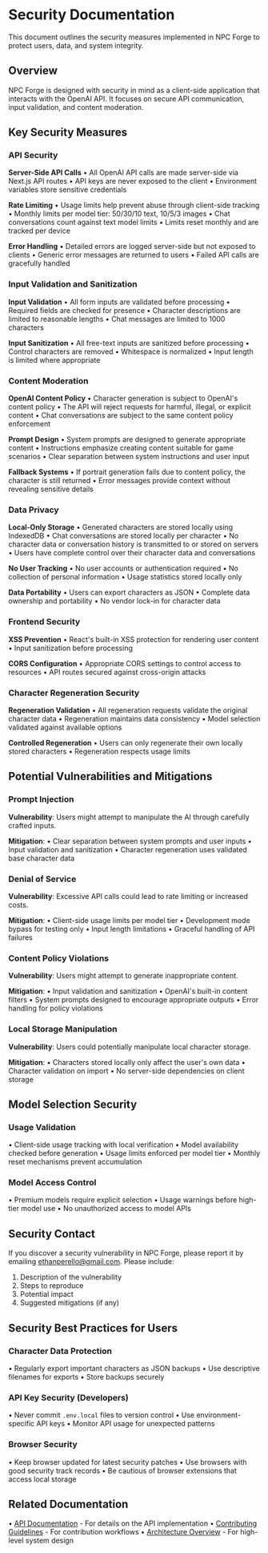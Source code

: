 # Security Documentation

This document outlines the security measures implemented in NPC Forge to protect users, data, and system integrity.

## Overview

NPC Forge is designed with security in mind as a client-side application that interacts with the OpenAI API. It focuses on secure API communication, input validation, and content moderation.

## Key Security Measures

### API Security

**Server-Side API Calls**
• All OpenAI API calls are made server-side via Next.js API routes
• API keys are never exposed to the client
• Environment variables store sensitive credentials

**Rate Limiting**
• Usage limits help prevent abuse through client-side tracking
• Monthly limits per model tier: 50/30/10 text, 10/5/3 images
• Chat conversations count against text model limits
• Limits reset monthly and are tracked per device

**Error Handling**
• Detailed errors are logged server-side but not exposed to clients
• Generic error messages are returned to users
• Failed API calls are gracefully handled

### Input Validation and Sanitization

**Input Validation**
• All form inputs are validated before processing
• Required fields are checked for presence
• Character descriptions are limited to reasonable lengths
• Chat messages are limited to 1000 characters

**Input Sanitization**
• All free-text inputs are sanitized before processing
• Control characters are removed
• Whitespace is normalized
• Input length is limited where appropriate

### Content Moderation

**OpenAI Content Policy**
• Character generation is subject to OpenAI's content policy
• The API will reject requests for harmful, illegal, or explicit content
• Chat conversations are subject to the same content policy enforcement

**Prompt Design**
• System prompts are designed to generate appropriate content
• Instructions emphasize creating content suitable for game scenarios
• Clear separation between system instructions and user input

**Fallback Systems**
• If portrait generation fails due to content policy, the character is still returned
• Error messages provide context without revealing sensitive details

### Data Privacy

**Local-Only Storage**
• Generated characters are stored locally using IndexedDB
• Chat conversations are stored locally per character
• No character data or conversation history is transmitted to or stored on servers
• Users have complete control over their character data and conversations

**No User Tracking**
• No user accounts or authentication required
• No collection of personal information
• Usage statistics stored locally only

**Data Portability**
• Users can export characters as JSON
• Complete data ownership and portability
• No vendor lock-in for character data

### Frontend Security

**XSS Prevention**
• React's built-in XSS protection for rendering user content
• Input sanitization before processing

**CORS Configuration**
• Appropriate CORS settings to control access to resources
• API routes secured against cross-origin attacks

### Character Regeneration Security

**Regeneration Validation**
• All regeneration requests validate the original character data
• Regeneration maintains data consistency
• Model selection validated against available options

**Controlled Regeneration**
• Users can only regenerate their own locally stored characters
• Regeneration respects usage limits

## Potential Vulnerabilities and Mitigations

### Prompt Injection

**Vulnerability**: Users might attempt to manipulate the AI through carefully crafted inputs.

**Mitigation**:
• Clear separation between system prompts and user inputs
• Input validation and sanitization
• Character regeneration uses validated base character data

### Denial of Service

**Vulnerability**: Excessive API calls could lead to rate limiting or increased costs.

**Mitigation**:
• Client-side usage limits per model tier
• Development mode bypass for testing only
• Input length limitations
• Graceful handling of API failures

### Content Policy Violations

**Vulnerability**: Users might attempt to generate inappropriate content.

**Mitigation**:
• Input validation and sanitization
• OpenAI's built-in content filters
• System prompts designed to encourage appropriate outputs
• Error handling for policy violations

### Local Storage Manipulation

**Vulnerability**: Users could potentially manipulate local character storage.

**Mitigation**:
• Characters stored locally only affect the user's own data
• Character validation on import
• No server-side dependencies on client storage

## Model Selection Security

### Usage Validation

• Client-side usage tracking with local verification
• Model availability checked before generation
• Usage limits enforced per model tier
• Monthly reset mechanisms prevent accumulation

### Model Access Control

• Premium models require explicit selection
• Usage warnings before high-tier model use
• No unauthorized access to model APIs

## Security Contact

If you discover a security vulnerability in NPC Forge, please report it by emailing [ethanperello@gmail.com](mailto:ethanperello@gmail.com). Please include:

1. Description of the vulnerability
2. Steps to reproduce
3. Potential impact
4. Suggested mitigations (if any)

## Security Best Practices for Users

### Character Data Protection

• Regularly export important characters as JSON backups
• Use descriptive filenames for exports
• Store backups securely

### API Key Security (Developers)

• Never commit `.env.local` files to version control
• Use environment-specific API keys
• Monitor API usage for unexpected patterns

### Browser Security

• Keep browser updated for latest security patches
• Use browsers with good security track records
• Be cautious of browser extensions that access local storage

## Related Documentation

• [API Documentation](/docs/api) - For details on the API implementation
• [Contributing Guidelines](/docs/contributing) - For contribution workflows
• [Architecture Overview](/docs/architecture) - For high-level system design